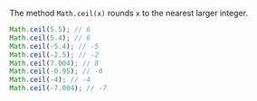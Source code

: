 The method `Math.ceil(x)` rounds `x` to the nearest larger integer.
```javascript
Math.ceil(5.5); // 6
Math.ceil(5.4); // 6
Math.ceil(-5.4); // -5
Math.ceil(-2.5); // -2
Math.ceil(7.004); // 8
Math.ceil(-0.95); // -0
Math.ceil(-4); // -4
Math.ceil(-7.004); // -7
```


